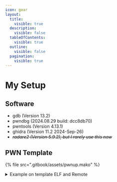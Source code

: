 ```yaml
---
icon: gear
layout:
  title:
    visible: true
  description:
    visible: false
  tableOfContents:
    visible: true
  outline:
    visible: false
  pagination:
    visible: true
---
```


# My Setup

## Software

* gdb (Version 13.2)
* pwndbg (2024.08.29 build: dcc8db70)
* pwntools (Version 4.13.1)
* ghidra (Version 11.2 2024-Sep-26)
* ~~_radare2 (Version 5.9.2), but I rarely use this now_~~

## PWN Template

{% file src=".gitbook/assets/pwnup.mako" %}

<details>

<summary>Example on template ELF and Remote</summary>

```python
#!/usr/bin/env python3
# -*- coding: utf-8 -*-
# -*- template: winterbitia -*-

# ====================
# -- PWNTOOLS SETUP --
# ====================

from pwn import *

exe = context.binary = ELF(args.EXE or 'template')
trm = context.terminal = ['tmux', 'splitw', '-h']

host = args.HOST or 'hostname.com'
port = int(args.PORT or 6969420)

def start_local(argv=[], *a, **kw):
    '''Execute the target binary locally'
```

</details>

